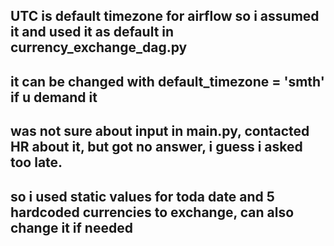 ## UTC is default timezone for airflow so i assumed it and used it as default in currency_exchange_dag.py
## it can be changed with default_timezone = 'smth' if u demand it

## was not sure about input in main.py, contacted HR about it, but got no answer, i guess i asked too late.
## so i used static values for toda date and 5 hardcoded currencies to exchange, can also change it if needed 
